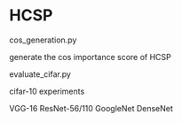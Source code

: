 # HCSP

cos_generation.py 

generate the cos importance score of HCSP

evaluate_cifar.py 

cifar-10 experiments 

VGG-16 ResNet-56/110 GoogleNet DenseNet
